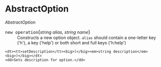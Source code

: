 # AbstractOption

*AbstractOption*

<dl>
    <dt><tt>new operation</tt><big>(</big><em>string alias, string name</em><big>)</big></dt>
    <dd>Constructs a new option object. <code>alias</code> should contain a one-letter key ('h'), a key ('help') or both short and full keys ('h:help')</dd>
    
    <dt><tt>setDescription</tt><big>(</big><em>string description</em><big>)</big></dt>
    <dd>Sets description for option.</dd>
</dl>
